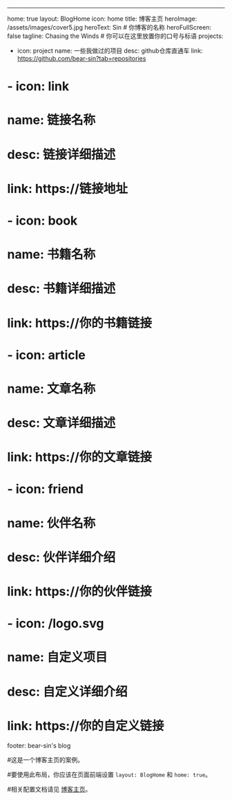 ---
home: true
layout: BlogHome
icon: home
title: 博客主页
heroImage: /assets/images/cover5.jpg
heroText: Sin # 你博客的名称
heroFullScreen: false
tagline: Chasing the Winds # 你可以在这里放置你的口号与标语
projects:
  - icon: project
    name: 一些我做过的项目
    desc: github仓库直通车
    link: https://github.com/bear-sin?tab=repositories

  # - icon: link
  #   name: 链接名称
  #   desc: 链接详细描述
  #   link: https://链接地址

  # - icon: book
  #   name: 书籍名称
  #   desc: 书籍详细描述
  #   link: https://你的书籍链接

  # - icon: article
  #   name: 文章名称
  #   desc: 文章详细描述
  #   link: https://你的文章链接

  # - icon: friend
  #   name: 伙伴名称
  #   desc: 伙伴详细介绍
  #   link: https://你的伙伴链接

  # - icon: /logo.svg
  #   name: 自定义项目
  #   desc: 自定义详细介绍
  #   link: https://你的自定义链接

footer: bear-sin's blog


#这是一个博客主页的案例。

#要使用此布局，你应该在页面前端设置 `layout: BlogHome` 和 `home: true`。

#相关配置文档请见 [博客主页](https://theme-hope.vuejs.press/zh/guide/blog/home/)。
